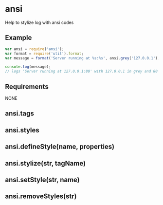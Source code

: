 ansi
=============

Help to stylize log with ansi codes

## Example

```javascript
var ansi = require('ansi');
var format = require('util').format;
var message = format('Server running at %s:%s', ansi.grey('127.0.0.1'), ansi.red(80));

console.log(message);
// logs 'Server running at 127.0.0.1:80' with 127.0.0.1 in grey and 80 in red
```

## Requirements

NONE

## ansi.tags



## ansi.styles



## ansi.defineStyle(name, properties)



## ansi.stylize(str, tagName)


## ansi.setStyle(str, name)


## ansi.removeStyles(str)


